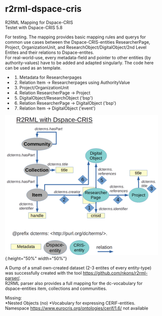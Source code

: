 # r2rml-dspace-cris
R2RML Mapping for Dspace-CRIS  
Testet with Dspace-CRIS 5.8  

For testing. 
The mapping provides basic mapping rules and querys for common use cases between the Dspace-CRIS-entities ResearcherPage, Project, OrganizationUnit, and ResearchObject/DigitalObject/2nd Level Entites and their relations to Dspace-entites.  
For real-world-use, every metadata-field and pointer to other entities (by authority-values) have to be added and adapted singularly. The code here can be used as an template. 

* 1. Metadata for Researcherpages
* 2. Relation Item -> Researcherpages using AuthorityValue
* 3. Project/OrganizationUnit
* 4. Relation ResearcherPage -> Project
* 5. DigitalObject/ResearchObject ('bsp') 
* 6. Relation ResearcherPage -> DigitalObject ('bsp')
* 7. Relation Item -> DigitalObject ('event')

![Overview over Relations between dspace-entites and cris-entities and their metadata.](r2rml_dspace_cris_steps.png){:height="50%" width="50%"}

A Dump of a small own-created dataset (2-3 entites of every entity-type) was successfully created with the tool https://github.com/nkons/r2rml-parser/.  
R2RML parser also provides a full mapping for the dc-vocabulary for dspace-entities item, collections and communities.

Missing:  
*Nested Objects (no)
*Vocabulary for expressing CERIF-entities. Namespace https://www.eurocris.org/ontologies/cerif/1.6/ not available

